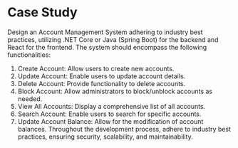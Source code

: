 # Case Study
Design an Account Management System adhering to industry best practices, utilizing .NET
Core or Java (Spring Boot) for the backend and React for the frontend. The system should
encompass the following functionalities:
1. Create Account: Allow users to create new accounts.
2. Update Account: Enable users to update account details.
3. Delete Account: Provide functionality to delete accounts.
4. Block Account: Allow administrators to block/unblock accounts as needed.
5. View All Accounts: Display a comprehensive list of all accounts.
6. Search Account: Enable users to search for specific accounts.
7. Update Account Balance: Allow for the modification of account balances.
   Throughout the development process, adhere to industry best practices, ensuring security,
   scalability, and maintainability.

